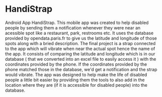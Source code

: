# HandiStrap
Android App HandiStrap. 
This mobile app was created to help disabled people by sending them a notification whenever they were near an acessible spot like a restaurant, park, restrooms etc. 
It uses the database provided by opendata.paris.fr to give us the latitude and longitude of those spots along with a bried description.
The final project is a strap connected to the app which will vibrate when near the actual spot hence the name of the app.
It consists of comparing the latitude and longitude which is in our database ( that we converted into an excel file to easily access it ) with the coordinates provided by the phone.
If the coordinates provided by the phone matched those in the database, we'd get a notification and the strap would vibrate.
The app was designed to help make the life of disabled people a little bit easier by providing them the tools to also add in the location where they are (if it is accessible for disabled people) into the database.

